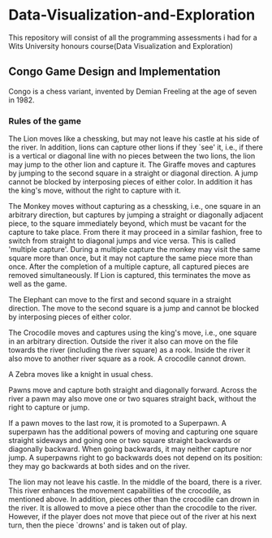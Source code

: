 # Data-Visualization-and-Exploration
This repository will consist of all the programming assessments i had for a Wits University honours course(Data Visualization and Exploration)


## Congo Game Design and Implementation
Congo is a chess variant, invented by Demian Freeling at the age of seven in 1982. 

### Rules of the game
The Lion moves like a chessking, but may not leave his castle at his side of the river. In addition, lions can capture other lions if they `see' it, i.e., if 
there is a vertical or diagonal line with no pieces between the two lions, the lion may jump to the other lion and capture it.
The Giraffe moves and captures by jumping to the second square in a straight or diagonal direction. A jump cannot be blocked by interposing pieces of either color. 
In addition it has the king's move, without the right to capture with it.

The Monkey moves without capturing as a chessking, i.e., one square in an arbitrary direction, but captures by jumping a straight or diagonally adjacent piece, to 
the square immediately beyond, which must be vacant for the capture to take place. From there it may proceed in a similar fashion, free to switch from straight to 
diagonal jumps and vice versa. This is called 'multiple capture'. During a multiple capture the monkey may visit the same square more than once, but it may not capture 
the same piece more than once. After the completion of a multiple capture, all captured pieces are removed simultaneously. If Lion is captured, this terminates the move as well as the game.

The Elephant can move to the first and second square in a straight direction. The move to the second square is a jump and cannot be blocked by interposing pieces of either color.

The Crocodile moves and captures using the king's move, i.e., one square in an arbitrary direction. Outside the river it also can move on the file towards the 
river (including the river square) as a rook. Inside the river it also move to another river square as a rook. A crocodile cannot drown.

A Zebra moves like a knight in usual chess.

Pawns move and capture both straight and diagonally forward. Across the river a pawn may also move one or two squares straight back, without the right to capture or jump.

If a pawn moves to the last row, it is promoted to a Superpawn. A superpawn has the additional powers of moving and capturing one square straight sideways and going one 
or two square straight backwards or diagonally backward. When going backwards, it may neither capture nor jump. A superpawns right to go backwards does not depend on its 
position: they may go backwards at both sides and on the river.


The lion may not leave his castle.
In the middle of the board, there is a river. This river enhances the movement capabilities of the crocodile, as mentioned above. In addition, pieces other than 
the crocodile can drown in the river. It is allowed to move a piece other than the crocodile to the river. However, if the player does not move that piece out of 
the river at his next turn, then the piece `drowns' and is taken out of play.

